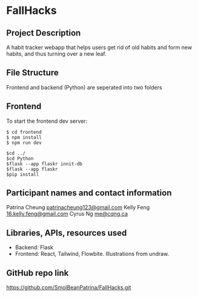 # FallHacks
## Project Description
A habit tracker webapp that helps users get rid of old habits and form new habits, and thus turning over a new leaf.
## File Structure
Frontend and backend (Python) are seperated into two folders
## Frontend
To start the frontend dev server:
```
$ cd frontend
$ npm install
$ npm run dev

$cd ../
$cd Python
$flask --app flaskr innit-db
$flask --app flaskr 
$pip install 
```
## Participant names and contact information
Patrina Cheung patrinacheung123@gmail.com
Kelly Feng 16.kelly.feng@gmail.com
Cyrus Ng me@cqng.ca

## Libraries, APIs, resources used
- Backend: Flask
- Frontend: React, Tailwind, Flowbite. Illustrations from undraw.

## GitHub repo link
https://github.com/SmolBeanPatrina/FallHacks.git

